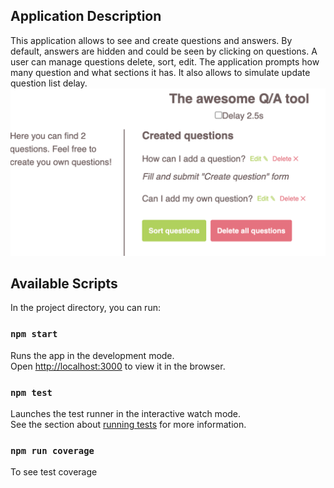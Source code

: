 ## Application Description
This application allows to see and create questions and answers.
By default, answers are hidden and could be seen by clicking on questions.
A user can manage questions delete, sort, edit.
The application prompts how many question and what sections it has. It also allows to simulate update question list delay.
<img src="https://github.com/anisa07/question-app/blob/main/gitPics/questionList.png" />

## Available Scripts

In the project directory, you can run:

### `npm start`

Runs the app in the development mode.\
Open [http://localhost:3000](http://localhost:3000) to view it in the browser.

### `npm test`

Launches the test runner in the interactive watch mode.\
See the section about [running tests](https://facebook.github.io/create-react-app/docs/running-tests) for more information.

### `npm run coverage`

To see test coverage
